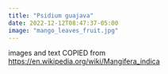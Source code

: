 ```yaml
---
title: "Psidium guajava"
date: 2022-12-12T08:47:37-05:00
image: "mango_leaves_fruit.jpg"
---
```


images and text COPIED from https://en.wikipedia.org/wiki/Mangifera_indica

